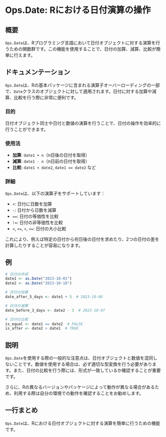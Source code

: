 <!--
Meta Description: # Ops.Date: Rにおける日付演算の操作 ## 概要 `Ops.Date`は、Rプログラミング言語において日付オブジェクトに対する演算を行うための関数群です。この機能を使用することで、日付の加算、減算、比較が簡単に行えます。 ## ドキュメンテーション `Ops.Date`は、Rの基本パッケ...
Meta Keywords: date, date1, ops, date2, 2023
-->

# Ops.Date: Rにおける日付演算の操作

## 概要
`Ops.Date`は、Rプログラミング言語において日付オブジェクトに対する演算を行うための関数群です。この機能を使用することで、日付の加算、減算、比較が簡単に行えます。

## ドキュメンテーション
`Ops.Date`は、Rの基本パッケージに含まれる演算子オーバーローディングの一部で、`Date`クラスのオブジェクトに対して適用されます。日付に対する加算や減算、比較を行う際に非常に便利です。

### 目的
日付オブジェクト同士や日付と数値の演算を行うことで、日付の操作を効率的に行うことができます。

### 使用法
- **加算**: `date1 + n`（n日後の日付を取得）
- **減算**: `date1 - n`（n日前の日付を取得）
- **比較**: `date1 < date2`, `date1 == date2` など

### 詳細
`Ops.Date`は、以下の演算子をサポートしています：
- `+`: 日付に日数を加算
- `-`: 日付から日数を減算
- `==`: 日付の等価性を比較
- `!=`: 日付の非等価性を比較
- `<`, `<=`, `>`, `>=`: 日付の大小比較

これにより、例えば特定の日付から何日後の日付を求めたり、2つの日付の差を計算したりすることが容易になります。

## 例
```R
# 日付の作成
date1 <- as.Date("2023-10-01")
date2 <- as.Date("2023-10-10")

# 日付の加算
date_after_5_days <- date1 + 5  # 2023-10-06

# 日付の減算
date_before_3_days <- date2 - 3  # 2023-10-07

# 日付の比較
is_equal <- date1 == date2  # FALSE
is_after <- date2 > date1  # TRUE
```

## 説明
`Ops.Date`を使用する際の一般的な注意点は、日付オブジェクトと数値を混同しないことです。数値を使用する場合は、必ず適切な型変換を行う必要があります。また、日付の比較を行う際には、形式が一致しているか確認することが重要です。

さらに、Rの異なるバージョンやパッケージによって動作が異なる場合があるため、利用する際は自分の環境での動作を確認することをお勧めします。

## 一行まとめ
`Ops.Date`は、Rにおける日付オブジェクトに対する演算を簡単に行うための機能です。
